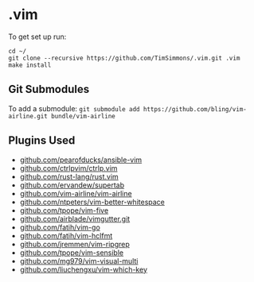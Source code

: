 # .vim

To get set up run:

```console
cd ~/
git clone --recursive https://github.com/TimSimmons/.vim.git .vim
make install
```

## Git Submodules

To add a submodule:
`git submodule add https://github.com/bling/vim-airline.git bundle/vim-airline`

## Plugins Used
* [github.com/pearofducks/ansible-vim](https://github.com/pearofducks/ansible-vim)
* [github.com/ctrlpvim/ctrlp.vim](https://github.com/ctrlpvim/ctrlp.vim.git)
* [github.com/rust-lang/rust.vim](https://github.com/rust-lang/rust.vim.git)
* [github.com/ervandew/supertab](https://github.com/ervandew/supertab.git)
* [github.com/vim-airline/vim-airline](https://github.com/vim-airline/vim-airline)
* [github.com/ntpeters/vim-better-whitespace](https://github.com/ntpeters/vim-better-whitespace)
* [github.com/tpope/vim-five](https://github.com/tpope/vim-fugitive)
* [github.com/airblade/vimgutter.git](https://github.com/airblade/vim-gitgutter.git)
* [github.com/fatih/vim-go](https://github.com/fatih/vim-go.git)
* [github.com/fatih/vim-hclfmt](https://github.com/fatih/vim-hclfmt.git)
* [github.com/jremmen/vim-ripgrep](https://github.com/jremmen/vim-ripgrep)
* [github.com/tpope/vim-sensible](https://github.com/tpope/vim-sensible.git)
* [github.com/mg979/vim-visual-multi](https://github.com/mg979/vim-visual-multi)
* [github.com/liuchengxu/vim-which-key](https://github.com/liuchengxu/vim-which-key.git)
